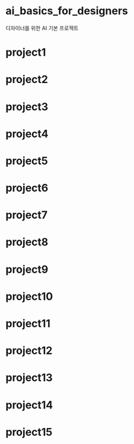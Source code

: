 # ai_basics_for_designers
디자이너를 위한 AI 기본 프로젝트

# project1
# project2
# project3
# project4
# project5
# project6
# project7
# project8
# project9
# project10
# project11
# project12
# project13
# project14
# project15